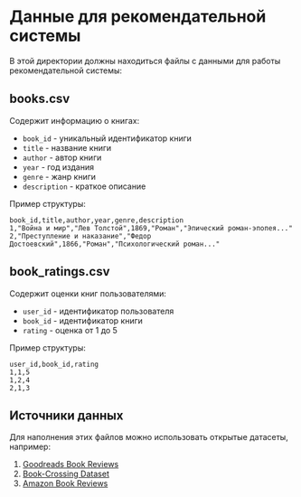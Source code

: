 # Данные для рекомендательной системы

В этой директории должны находиться файлы с данными для работы рекомендательной системы:

## books.csv
Содержит информацию о книгах:
- `book_id` - уникальный идентификатор книги
- `title` - название книги
- `author` - автор книги
- `year` - год издания
- `genre` - жанр книги
- `description` - краткое описание

Пример структуры:
```
book_id,title,author,year,genre,description
1,"Война и мир","Лев Толстой",1869,"Роман","Эпический роман-эпопея..."
2,"Преступление и наказание","Федор Достоевский",1866,"Роман","Психологический роман..."
```

## book_ratings.csv
Содержит оценки книг пользователями:
- `user_id` - идентификатор пользователя
- `book_id` - идентификатор книги
- `rating` - оценка от 1 до 5

Пример структуры:
```
user_id,book_id,rating
1,1,5
1,2,4
2,1,3
```

## Источники данных
Для наполнения этих файлов можно использовать открытые датасеты, например:
1. [Goodreads Book Reviews](https://sites.google.com/eng.ucsd.edu/ucsdbookgraph/home)
2. [Book-Crossing Dataset](http://www2.informatik.uni-freiburg.de/~cziegler/BX/)
3. [Amazon Book Reviews](https://nijianmo.github.io/amazon/index.html) 